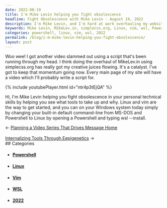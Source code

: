 ```yaml
---
date: 2022-08-19
title: I'm Mike Levin helping you fight obsolescence
headline: Fight Obsolescence with Mike Levin - August 19, 2022
description: I'm Mike Levin, and I'm hard at work overhauling my website, MikeLev.in, with the help of simplecss.org. I'm also creating videos to help others fight obsolescence in their technical skills. Come join me as I introduce people to Linux and vim, and show them how to install Linux on their Windows systems with wsl --install in Powershell. Today is the day to take control of your technical skills!
keywords: Mike Levin, MikeLev.in, simplecss.org, Linux, vim, wsl, Powershell, August 19, 2022, Website, Technical Skills, Overhauling, Videos, Inspiration
categories: powershell, linux, vim, wsl, 2022
permalink: /blog/i-m-mike-levin-helping-you-fight-obsolescence/
layout: post
---
```



Woo wee! I got another video slammed out using a script that's been running
through my head. I think doing the overhaul of MikeLev.in using simplecss.org
has really got my creative juices flowing. It's a catalyst. I've got to keep
that momentum going now. Every main page of my site will have a video which
I'll probably write a script for.

{% include youtubePlayer.html id="ntr4p3tEjQA" %}

Hi, I'm Mike Levin helping you fight obsolescence in your personal technical
skills by helping you see what tools to take up and why. Linux and vim are the
way to get started, and you can on your Windows system today simply by changing
your built-in default command-line from MS-DOS and Powershell to Linux by
opening a Powershell and typing wsl --install.


<div class="post-nav"><div class="post-nav-prev"><span class="arrow">&larr;&nbsp;</span><a href="/blog/planning-a-video-series-that-drives-message-home">Planning a Video Series That Drives Message Home</a></div> &nbsp; <div class="post-nav-next"><a href="/blog/internalizing-tools-through-eepigenetics">Internalizing Tools Through Eepigenetics</a><span class="arrow">&nbsp;&rarr;</span></div></div>
## Categories

<ul>
<li><h4><a href='/powershell/'>Powershell</a></h4></li>
<li><h4><a href='/linux/'>Linux</a></h4></li>
<li><h4><a href='/vim/'>Vim</a></h4></li>
<li><h4><a href='/wsl/'>WSL</a></h4></li>
<li><h4><a href='/2022/'>2022</a></h4></li></ul>